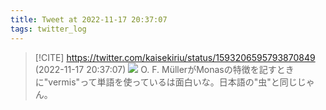 ```yaml
---
title: Tweet at 2022-11-17 20:37:07
tags: twitter_log
---
```


> [!CITE] https://twitter.com/kaisekiriu/status/1593206595793870849 (2022-11-17 20:37:07)
> ![](https://twitter.com/kaisekiriu/status/1593206595793870849)
> O. F. MüllerがMonasの特徴を記すときに"vermis"って単語を使っているは面白いな。日本語の"虫"と同じじゃん。
